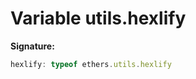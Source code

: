 
# Variable utils.hexlify

<b>Signature:</b>

```typescript
hexlify: typeof ethers.utils.hexlify
```
